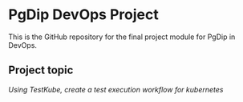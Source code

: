 # PgDip DevOps Project
This is the GitHub repository for the final project module for PgDip in DevOps.

## Project topic
*Using TestKube, create a test execution workflow for kubernetes* 
